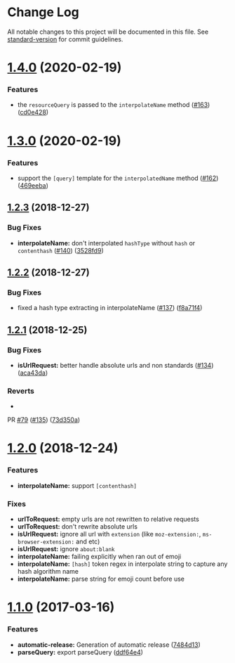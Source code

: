# Change Log

All notable changes to this project will be documented in this file.
See [standard-version](https://github.com/conventional-changelog/standard-version) for commit guidelines.

<a name="1.4.0"></a>

# [1.4.0](https://github.com/webpack/loader-utils/compare/v1.3.0...v1.4.0) (2020-02-19)

### Features

* the `resourceQuery` is passed to the `interpolateName`
  method ([#163](https://github.com/webpack/loader-utils/issues/163)) ([cd0e428](https://github.com/webpack/loader-utils/commit/cd0e428))

<a name="1.3.0"></a>

# [1.3.0](https://github.com/webpack/loader-utils/compare/v1.2.3...v1.3.0) (2020-02-19)

### Features

* support the `[query]` template for the `interpolatedName`
  method ([#162](https://github.com/webpack/loader-utils/issues/162)) ([469eeba](https://github.com/webpack/loader-utils/commit/469eeba))

<a name="1.2.3"></a>

## [1.2.3](https://github.com/webpack/loader-utils/compare/v1.2.2...v1.2.3) (2018-12-27)

### Bug Fixes

* **interpolateName:** don't interpolated `hashType` without `hash`
  or `contenthash`  ([#140](https://github.com/webpack/loader-utils/issues/140)) ([3528fd9](https://github.com/webpack/loader-utils/commit/3528fd9))

<a name="1.2.2"></a>

## [1.2.2](https://github.com/webpack/loader-utils/compare/v1.2.1...v1.2.2) (2018-12-27)

### Bug Fixes

* fixed a hash type extracting in
  interpolateName ([#137](https://github.com/webpack/loader-utils/issues/137)) ([f8a71f4](https://github.com/webpack/loader-utils/commit/f8a71f4))

<a name="1.2.1"></a>

## [1.2.1](https://github.com/webpack/loader-utils/compare/v1.2.0...v1.2.1) (2018-12-25)

### Bug Fixes

* **isUrlRequest:** better handle absolute urls and non
  standards ([#134](https://github.com/webpack/loader-utils/issues/134)) ([aca43da](https://github.com/webpack/loader-utils/commit/aca43da))

### Reverts

*

PR [#79](https://github.com/webpack/loader-utils/issues/79) ([#135](https://github.com/webpack/loader-utils/issues/135)) ([73d350a](https://github.com/webpack/loader-utils/commit/73d350a))

<a name="1.2.0"></a>

# [1.2.0](https://github.com/webpack/loader-utils/compare/v1.1.0...v1.2.0) (2018-12-24)

### Features

* **interpolateName:** support `[contenthash]`

### Fixes

* **urlToRequest:** empty urls are not rewritten to relative requests
* **urlToRequest:** don't rewrite absolute urls
* **isUrlRequest:** ignore all url with `extension` (like `moz-extension:`, `ms-browser-extension:` and etc)
* **isUrlRequest:** ignore `about:blank`
* **interpolateName:** failing explicitly when ran out of emoji
* **interpolateName:** `[hash]` token regex in interpolate string to capture any hash algorithm name
* **interpolateName:** parse string for emoji count before use

<a name="1.1.0"></a>

# [1.1.0](https://github.com/webpack/loader-utils/compare/v1.0.4...v1.1.0) (2017-03-16)

### Features

* **automatic-release:** Generation of automatic
  release ([7484d13](https://github.com/webpack/loader-utils/commit/7484d13))
* **parseQuery:** export parseQuery ([ddf64e4](https://github.com/webpack/loader-utils/commit/ddf64e4))
